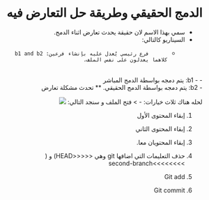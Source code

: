 
# <div dir=rtl> الدمج الحقيقي وطريقة حل التعارض فيه</div>

<div dir=rtl>

* سمي بهذا الاسم لان حقيقة يحدث تعارض اثناء الدمج.
* السيناريو كالتالي:
 	-  			فرع رئيسي يُعدل عليه بإنشاء فرعين: b1 and b2 كلاهما يعدلون على نفس الملف.
 <br>
 	- - b1: يتم دمجه بواسطة الدمج المباشر
 <br>
 	- b2: يتم دمجه بواسطة الدمج الحقيقي. ** تحدث مشكلة تعارض  
<br>

 لحله هناك ثلاث خيارات: - > فتح الملف و سنجد التالي:
 <img src="https://res.cloudinary.com/dwjajmwce/image/upload/v1618413282/solving_cinfilc_fi5owp.png"/>

1. 	إبقاء المحتوى الأول
2. 	إبقاء المحتوى الثاني
3. إبقاء المحتويان معا.
4. 	حذف التعليمات التي اضافها git وهي 
<<<<<HEAD) و ( >>>>>>>>second-branch

5. Git add	
6. 	Git commit

</dir>



